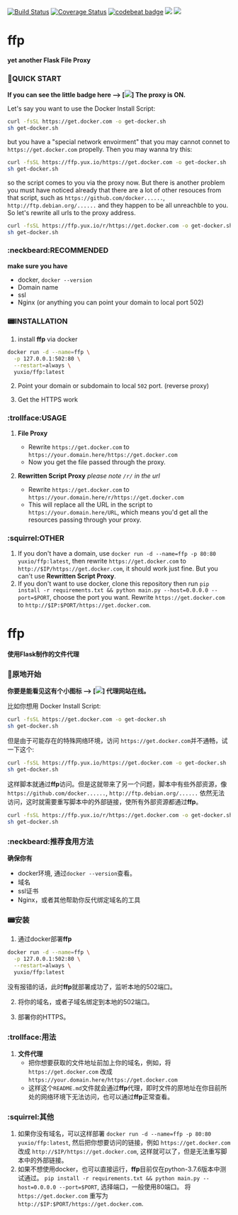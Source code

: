 [![Build Status](https://travis-ci.com/YUX-IO/ffp.svg?branch=master)](https://travis-ci.com/YUX-IO/ffp)
[![Coverage Status](https://coveralls.io/repos/github/YUX-IO/ffp/badge.svg?branch=master)](https://coveralls.io/github/YUX-IO/ffp?branch=master)
[![codebeat badge](https://codebeat.co/badges/52718a21-307b-4f31-a3be-93fa49df77ec)](https://codebeat.co/projects/github-com-yux-io-ffp-master)
[![](https://img.shields.io/docker/pulls/yuxio/ffp.svg?colorB=4AC41C)](https://hub.docker.com/r/yuxio/ffp)
[![](https://shields.beevelop.com/docker/image/image-size/yuxio/ffp/latest.svg) ](https://hub.docker.com/r/yuxio/ffp)


# ffp 
**yet another Flask File Proxy**


### :rocket:QUICK START
**If you can see the little badge here --> [![](https://ffp.yux.io/https://img.shields.io/badge/ffp.yux.io-%E2%9C%94-green.svg)] The proxy is ON.**

Let's say you want to use the Docker Install Script:
```bash
curl -fsSL https://get.docker.com -o get-docker.sh
sh get-docker.sh
```
but you have a "special network envoirment" that you may cannot connet to `https://get.docker.com` propelly. Then you may wanna try this:
```bash
curl -fsSL https://ffp.yux.io/https://get.docker.com -o get-docker.sh
sh get-docker.sh
```
so the script comes to you via the proxy now. But there is another problem you must have noticed already that there are a lot of other resouces from that script, such as `https://github.com/docker......`, `http://ftp.debian.org/......` and they happen to be all unreachble to you. So let's rewrite all urls to the proxy address.
```bash
curl -fsSL https://ffp.yux.io/r/https://get.docker.com -o get-docker.sh
sh get-docker.sh
```

### :neckbeard:RECOMMENDED

**make sure you have**

- docker, `docker --version`
- Domain name
- ssl
- Nginx (or anything you can point your domain to local port 502)

### :pager:INSTALLATION

1. install **ffp** via docker 

```bash
docker run -d --name=ffp \
  -p 127.0.0.1:502:80 \
  --restart=always \
  yuxio/ffp:latest
```

2. Point your domain or subdomain to local `502` port. (reverse proxy)

3. Get the HTTPS work

### :trollface:USAGE

1. **File Proxy**
   - Rewrite `https://get.docker.com` to `https://your.domain.here/https://get.docker.com`
   - Now you get the file passed through the proxy.

2. **Rewritten Script Proxy**          *please note `/r/` in the url*
   - Rewrite `https://get.docker.com` to `https://your.domain.here/r/https://get.docker.com`
   - This will replace all the URL in the script to `https://your.domain.here/URL`, which means you'd get all the resources passing through your proxy.

### :squirrel:OTHER

1. If you don't have a domain, use `docker run -d --name=ffp -p 80:80 yuxio/ffp:latest`, then rewrite `https://get.docker.com` to `http://$IP/https://get.docker.com`, it should work just fine. But you can't use **Rewritten Script Proxy**.
2. If you don't want to use docker, clone this repository then run `pip install -r requirements.txt && python main.py --host=0.0.0.0 --port=$PORT`, choose the port you want. Rewrite `https://get.docker.com` to `http://$IP:$PORT/https://get.docker.com`.



# ffp 
**使用Flask制作的文件代理**


### :rocket:原地开始
**你要是能看见这有个小图标 --> [![](https://ffp.yux.io/https://img.shields.io/badge/ffp.yux.io-%E2%9C%94-green.svg)] 代理网站在线。**

比如你想用 Docker Install Script:
```bash
curl -fsSL https://get.docker.com -o get-docker.sh
sh get-docker.sh
```
但是由于可能存在的特殊网络环境，访问 `https://get.docker.com`并不通畅，试一下这个:
```bash
curl -fsSL https://ffp.yux.io/https://get.docker.com -o get-docker.sh
sh get-docker.sh
```
这样脚本就通过**ffp**访问。但是这就带来了另一个问题，脚本中有些外部资源，像 `https://github.com/docker......`, `http://ftp.debian.org/......` 依然无法访问，这时就需要重写脚本中的外部链接，使所有外部资源都通过**ffp**。
```bash
curl -fsSL https://ffp.yux.io/r/https://get.docker.com -o get-docker.sh
sh get-docker.sh
```

### :neckbeard:推荐食用方法

**确保你有**

- docker环境, 通过`docker --version`查看。
- 域名
- ssl证书
- Nginx，或者其他帮助你反代绑定域名的工具

### :pager:安装

1. 通过docker部署**ffp**

```bash
docker run -d --name=ffp \
  -p 127.0.0.1:502:80 \
  --restart=always \
  yuxio/ffp:latest
```

没有报错的话，此时**ffp**就部署成功了，监听本地的502端口。

2. 将你的域名，或者子域名绑定到本地的502端口。

3. 部署你的HTTPS。

### :trollface:用法

1. **文件代理**
   - 把你想要获取的文件地址前加上你的域名，例如，将 `https://get.docker.com` 改成 `https://your.domain.here/https://get.docker.com`
   - 这样这个`README.md`文件就会通过**ffp**代理，即时文件的原地址在你目前所处的网络环境下无法访问，也可以通过**ffp**正常查看。
  
### :squirrel:其他

1. 如果你没有域名，可以这样部署 `docker run -d --name=ffp -p 80:80 yuxio/ffp:latest`, 然后把你想要访问的链接，例如 `https://get.docker.com` 改成 `http://$IP/https://get.docker.com`, 这样就可以了，但是无法重写脚本中的外部链接。
2. 如果不想使用docker，也可以直接运行，**ffp**目前仅在python-3.7.6版本中测试通过。 `pip install -r requirements.txt && python main.py --host=0.0.0.0 --port=$PORT`, 选择端口，一般使用80端口。 将 `https://get.docker.com` 重写为 `http://$IP:$PORT/https://get.docker.com`.
